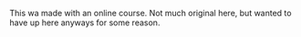 This wa made with an online course. Not much original here, but wanted to have up here anyways for some reason.
